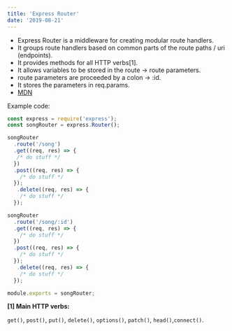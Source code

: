 ```yaml
---
title: 'Express Router'
date: '2019-08-21'
---
```


- Express Router is a middleware for creating modular route handlers.<!-- end -->
- It groups route handlers based on common parts of the route paths / uri (endpoints).
- It provides methods for all HTTP verbs[1].
- It allows variables to be stored in the route -> route parameters.
- route parameters are proceeded by a colon -> :id.
- It stores the parameters in req.params.
- [MDN](https://developer.mozilla.org/en-US/docs/Learn/Server-side/Express_Nodejs/routes)

Example code:

```js
const express = require('express');
const songRouter = express.Router();

songRouter
  .route('/song')
  .get((req, res) => {
   /* do stuff */
  })
  .post((req, res) => {
    /* do stuff */
  });
   .delete((req, res) => {
    /* do stuff */
  });

songRouter
  .route('/song/:id')
  .get((req, res) => {
    /* do stuff */
  })
  .post((req, res) => {
    /* do stuff */
  });
   .delete((req, res) => {
    /* do stuff */
  });

module.exports = songRouter;
```

**[1] Main HTTP verbs:**

  `get()`,  `post()`, `put()`, `delete()`, `options()`, `patch()`, `head()`,`connect()`.
  